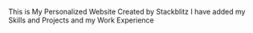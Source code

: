 This is My Personalized Website Created by Stackblitz I have added my Skills and Projects and my Work Experience
